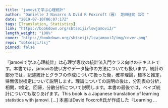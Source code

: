 ```yaml
---
title: "jamoviで学ぶ心理統計"
author: "Danielle J Navarro & Dvid R Foxcroft（著） 芝田征司（訳）"
date: "2019-07-10T06:07:17Z"
tags: [Translation, Statistics]
link: "https://bookdown.org/sbtseiji/lswjamoviJ/"
length_weight: "100%"
cover: "https://bookdown.org/sbtseiji/lswjamoviJ/img/cover.png"
repo: "sbtseiji/lsj"
pinned: false
---
```


『jamoviで学ぶ心理統計』は心理学専攻の統計法入門クラス向けのテキストです。本書では，jamoviの使い方やデータ操作の方法についても扱います。統計の部分では，記述統計とグラフの作成について扱った後，確率理論，標本と推定，帰無仮説検定について説明します。理論についての説明の後は，分割表の分析，相関，t検定，回帰，分散分析について説明します。本書の最後では，ベイズ統計についても取りあげます。This book is a Japanese translation of learning statistics with jamovi. [...] 本書はDavid Foxcroft氏が作成した『Learning ...
